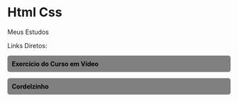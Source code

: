 # Html Css


Meus Estudos

Links Diretos: 

<ul style="list-style: none;
    background-color: gray;
    color: black;
    padding: 10px;
    border-radius: 5px;">
    <li><a style="text-decoration: none;
    color: black;
    font-weight: bolder;" target="blank" href="https://pedro-jp.github.io/Html-Css/Fiz%20do%20curso%20em%20video/android.HTML"> Exercício do Curso em Vídeo</a></li>
</ul>

<ul style="list-style: none;
    background-color: gray;
    color: black;
    padding: 10px;
    border-radius: 5px;">
    <li><a style="text-decoration: none;
    color: black;
    font-weight: bolder;" target="blank" href="https://pedro-jp.github.io/Html-Css/ex25-02/projetoCordel.html"> Cordelzinho</a></li>
</ul>